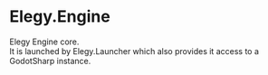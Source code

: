 
# Elegy.Engine

Elegy Engine core.  
It is launched by Elegy.Launcher which also provides it access to a GodotSharp instance.

